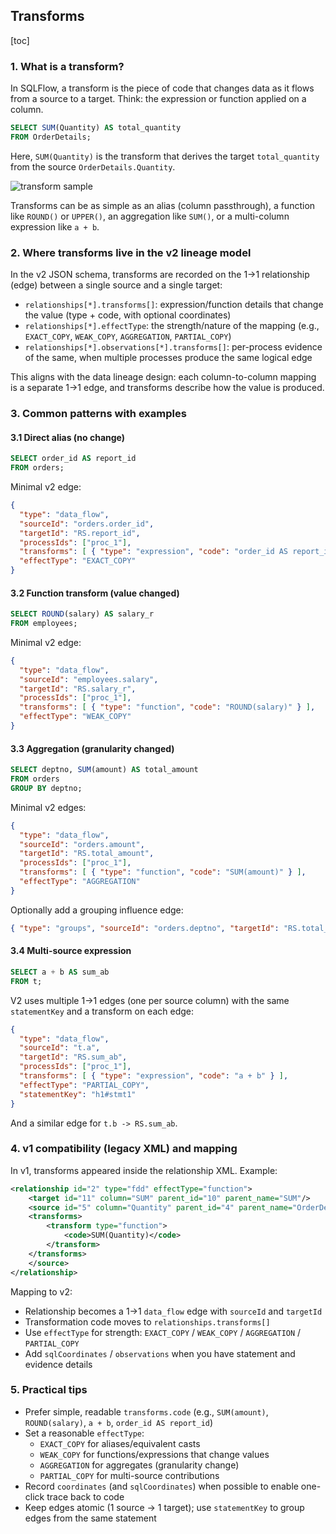 ## Transforms

[toc]

### 1. What is a transform?

In SQLFlow, a transform is the piece of code that changes data as it flows
from a source to a target. Think: the expression or function applied on a
column.

```sql
SELECT SUM(Quantity) AS total_quantity
FROM OrderDetails;
```

Here, `SUM(Quantity)` is the transform that derives the target
`total_quantity` from the source `OrderDetails.Quantity`.

![transform sample](../../assets/images/get-started-transform1.png)

Transforms can be as simple as an alias (column passthrough), a function like
`ROUND()` or `UPPER()`, an aggregation like `SUM()`, or a multi-column
expression like `a + b`.

### 2. Where transforms live in the v2 lineage model

In the v2 JSON schema, transforms are recorded on the 1→1 relationship (edge)
between a single source and a single target:

- `relationships[*].transforms[]`: expression/function details that change the
  value (type + code, with optional coordinates)
- `relationships[*].effectType`: the strength/nature of the mapping
  (e.g., `EXACT_COPY`, `WEAK_COPY`, `AGGREGATION`, `PARTIAL_COPY`)
- `relationships[*].observations[*].transforms[]`: per-process evidence of the
  same, when multiple processes produce the same logical edge

This aligns with the data lineage design: each column-to-column mapping is a
separate 1→1 edge, and transforms describe how the value is produced.

### 3. Common patterns with examples

#### 3.1 Direct alias (no change)
```sql
SELECT order_id AS report_id
FROM orders;
```
Minimal v2 edge:
```json
{
  "type": "data_flow",
  "sourceId": "orders.order_id",
  "targetId": "RS.report_id",
  "processIds": ["proc_1"],
  "transforms": [ { "type": "expression", "code": "order_id AS report_id" } ],
  "effectType": "EXACT_COPY"
}
```

#### 3.2 Function transform (value changed)
```sql
SELECT ROUND(salary) AS salary_r
FROM employees;
```
Minimal v2 edge:
```json
{
  "type": "data_flow",
  "sourceId": "employees.salary",
  "targetId": "RS.salary_r",
  "processIds": ["proc_1"],
  "transforms": [ { "type": "function", "code": "ROUND(salary)" } ],
  "effectType": "WEAK_COPY"
}
```

#### 3.3 Aggregation (granularity changed)
```sql
SELECT deptno, SUM(amount) AS total_amount
FROM orders
GROUP BY deptno;
```
Minimal v2 edges:
```json
{
  "type": "data_flow",
  "sourceId": "orders.amount",
  "targetId": "RS.total_amount",
  "processIds": ["proc_1"],
  "transforms": [ { "type": "function", "code": "SUM(amount)" } ],
  "effectType": "AGGREGATION"
}
```
Optionally add a grouping influence edge:
```json
{ "type": "groups", "sourceId": "orders.deptno", "targetId": "RS.total_amount", "processIds": ["proc_1"] }
```

#### 3.4 Multi-source expression
```sql
SELECT a + b AS sum_ab
FROM t;
```
V2 uses multiple 1→1 edges (one per source column) with the same
`statementKey` and a transform on each edge:
```json
{
  "type": "data_flow",
  "sourceId": "t.a",
  "targetId": "RS.sum_ab",
  "processIds": ["proc_1"],
  "transforms": [ { "type": "expression", "code": "a + b" } ],
  "effectType": "PARTIAL_COPY",
  "statementKey": "h1#stmt1"
}
```
And a similar edge for `t.b -> RS.sum_ab`.

### 4. v1 compatibility (legacy XML) and mapping

In v1, transforms appeared inside the relationship XML. Example:
```xml
<relationship id="2" type="fdd" effectType="function">
    <target id="11" column="SUM" parent_id="10" parent_name="SUM"/>
    <source id="5" column="Quantity" parent_id="4" parent_name="OrderDetails">
    <transforms>
        <transform type="function">
            <code>SUM(Quantity)</code>
        </transform>
    </transforms>
    </source>
</relationship>
```

Mapping to v2:
- Relationship becomes a 1→1 `data_flow` edge with `sourceId` and `targetId`
- Transformation code moves to `relationships.transforms[]`
- Use `effectType` for strength: `EXACT_COPY` / `WEAK_COPY` / `AGGREGATION` /
  `PARTIAL_COPY`
- Add `sqlCoordinates` / `observations` when you have statement and evidence
  details

### 5. Practical tips

- Prefer simple, readable `transforms.code` (e.g., `SUM(amount)`,
  `ROUND(salary)`, `a + b`, `order_id AS report_id`)
- Set a reasonable `effectType`:
  - `EXACT_COPY` for aliases/equivalent casts
  - `WEAK_COPY` for functions/expressions that change values
  - `AGGREGATION` for aggregates (granularity change)
  - `PARTIAL_COPY` for multi-source contributions
- Record `coordinates` (and `sqlCoordinates`) when possible to enable
  one-click trace back to code
- Keep edges atomic (1 source → 1 target); use `statementKey` to group edges
  from the same statement

